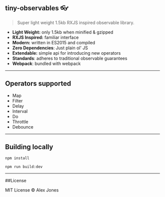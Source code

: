 ## tiny-observables 👓
> Super light weight 1.5kb RXJS inspired observable library.

- **Light Weight:** only 1.5kb when minified & gzipped
- **RXJS Inspired:** familiar interface
- **Modern:** written in ES2015 and compiled
- **Zero Dependencies**: Just plain ol' JS
- **Extendable:** simple api for introducing new operators
- **Standards**: adheres to traditional observable guarantees
- **Webpack**: bundled with webpack

---------------------------------------

## Operators supported

- Map
- Filter
- Delay
- Interval
- Do
- Throttle
- Debounce

---------------------------------------

## Building locally

`npm install`

`npm run build:dev`

---------------------------------------

##License

MIT License © Alex Jones